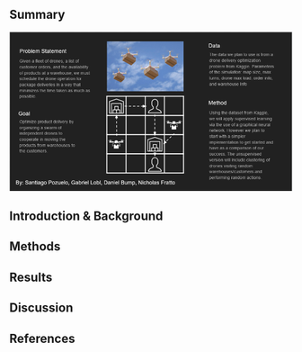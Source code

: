## Summary

<img src="img/infographic.png"/>

## Introduction & Background



## Methods



## Results



## Discussion



## References



